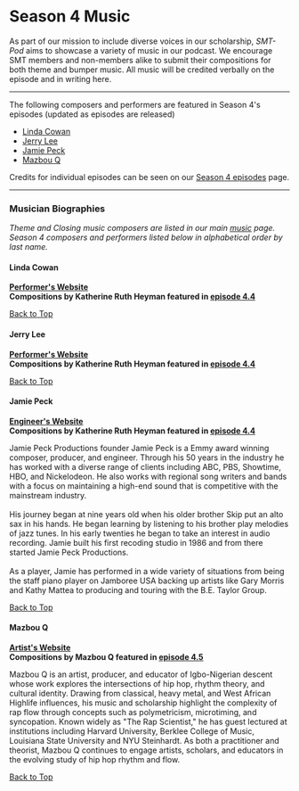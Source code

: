 <div class="hero-image" style="background-image: url('/images/pexels-kai-pilger-1132147.jpg');" alt="Headphones on a keyboard. Credit: Photo by Kai Pilger">
  <div class="hero-text" style = "left:150px">
    <h1>Season 4 Music</h1>
  </div>
</div>

As part of our mission to include diverse voices in our scholarship, _SMT-Pod_ aims to showcase a variety of music in our podcast. We encourage SMT members and non-members alike to submit their compositions for both theme and bumper music. All music will be credited verbally on the episode and in writing here.

<hr>
<div id="s4features">
<p>The following composers and performers are featured in Season 4's episodes (updated as episodes are released)</p>
<ul>
<li><a href="#cowan">Linda Cowan</a></li>
<li><a href="#lee">Jerry Lee</a></li>
<li><a href="#peck">Jamie Peck</a></li>
<li><a href="#mazbouq">Mazbou Q</a></li>
</ul>

<p>Credits for individual episodes can be seen on our <a href="/episodes/season04">Season 4 episodes</a> page.</p>
<hr>
<div id="s4composerbios">
<h3>Musician Biographies</h3>
<p><em>Theme and Closing music composers are listed in our main <a href="/music#composerbios">music</a> page. Season 4 composers and performers listed below in alphabetical order by last name.</em></p>

<div class="biobox" id="cowan">
<a name="cowan"></a>
<h4><strong>Linda Cowan</strong></h4>
<p style="font-size: 14px; font-weight: bold;"><a href="https://westliberty.edu/music/faculty/linda-cowan/" target="_blank">Performer's Website</a><br/>Compositions by Katherine Ruth Heyman featured in <a href="/episodes/season04/e4.4">episode 4.4</a></p>

<a class="to-top" href="#top">Back to Top</a>
</div>

<div class="biobox" id="Lee">
<a name="lee"></a>
<h4><strong>Jerry Lee</strong></h4>
<p style="font-size: 14px; font-weight: bold;"><a href="https://westliberty.edu/music/faculty/gerald-lee/" target="_blank">Performer's Website</a><br/>Compositions by Katherine Ruth Heyman featured in <a href="/episodes/season04/e4.4">episode 4.4</a></p>

<a class="to-top" href="#top">Back to Top</a>
</div>

<div class="biobox" id="Peck">
<a name="peck"></a>
<h4><strong>Jamie Peck</strong></h4>
<p style="font-size: 14px; font-weight: bold;"><a href="https://www.jamiepeckproductions.com" target="_blank">Engineer's Website</a><br/>Compositions by Katherine Ruth Heyman featured in <a href="/episodes/season04/e4.4">episode 4.4</a></p>
<p>
Jamie Peck Productions founder Jamie Peck is a Emmy award winning composer, producer, and engineer. Through his 50 years in the industry he has worked with a diverse range of clients including ABC, PBS, Showtime, HBO, and Nickelodeon. He also works with regional song writers and bands with a focus on maintaining a high-end sound that is competitive with the mainstream industry.<br/><br/>
His journey began at nine years old when his older brother Skip put an alto sax in his hands. He began learning by listening to his brother play melodies of jazz tunes. In his early twenties he began to take an interest in audio recording. Jamie built his first recoding studio in 1986 and from there started Jamie Peck Productions. <br/><br/>
As a player, Jamie has performed in a wide variety of situations from being the staff piano player on Jamboree USA backing up artists like Gary Morris and Kathy Mattea to producing and touring with the B.E. Taylor Group. </p>
<a class="to-top" href="#top">Back to Top</a>
</div>

<div class="biobox" id="Mabouzq">
<a name="mazbouq"></a>
<h4><strong>Mazbou Q</strong></h4>
<p style="font-size: 14px; font-weight: bold;"><a href="https://www.mazbouq.com" target="_blank">Artist's Website</a><br/>Compositions by Mazbou Q featured in <a href="/episodes/season04/e4.5">episode 4.5</a></p>
<p>
Mazbou Q is an artist, producer, and educator of Igbo-Nigerian descent whose work explores the intersections of hip hop, rhythm theory, and cultural identity. Drawing from classical, heavy metal, and West African Highlife influences, his music and scholarship highlight the complexity of rap flow through concepts such as polymetricism, microtiming, and syncopation. Known widely as "The Rap Scientist," he has guest lectured at institutions including Harvard University, Berklee College of Music, Louisiana State University and NYU Steinhardt. As both a practitioner and theorist, Mazbou Q continues to engage artists, scholars, and educators in the evolving study of hip hop rhythm and flow.
</p>
<a class="to-top" href="#top">Back to Top</a>
</div>

</div>
</div>
